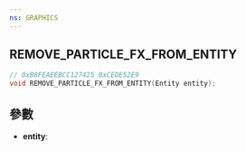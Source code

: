 ```yaml
---
ns: GRAPHICS
---
```

## REMOVE_PARTICLE_FX_FROM_ENTITY

```c
// 0xB8FEAEEBCC127425 0xCEDE52E9
void REMOVE_PARTICLE_FX_FROM_ENTITY(Entity entity);
```


## 參數
* **entity**: 

